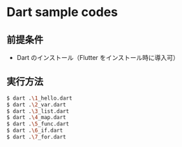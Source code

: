 # Dart sample codes
## 前提条件
- Dart のインストール（Flutter をインストール時に導入可）


## 実行方法

```bash
$ dart .\1_hello.dart
$ dart .\2_var.dart
$ dart .\3_list.dart
$ dart .\4_map.dart
$ dart .\5_func.dart
$ dart .\6_if.dart
$ dart .\7_for.dart
```
